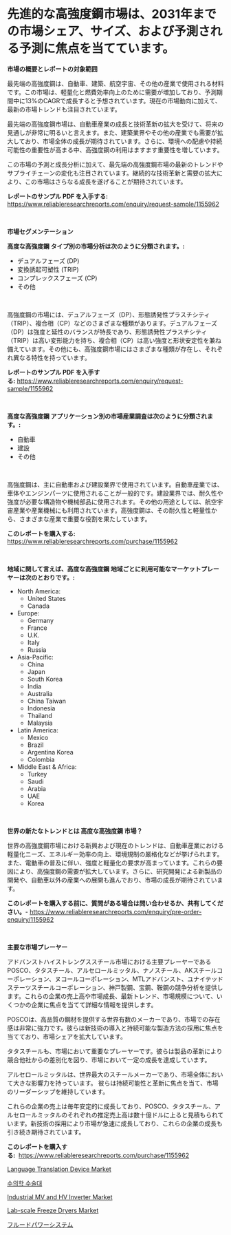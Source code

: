 <p><h1>先進的な高強度鋼市場は、2031年までの市場シェア、サイズ、および予測される予測に焦点を当てています。</h1></p><p><strong>市場の概要とレポートの対象範囲</strong></p>
<p><p>最先端の高強度鋼は、自動車、建築、航空宇宙、その他の産業で使用される材料です。この市場は、軽量化と燃費効率向上のために需要が増加しており、予測期間中に13%のCAGRで成長すると予想されています。現在の市場動向に加えて、最新の市場トレンドも注目されています。</p><p>最先端の高強度鋼市場は、自動車産業の成長と技術革新の拡大を受けて、将来の見通しが非常に明るいと言えます。また、建築業界やその他の産業でも需要が拡大しており、市場全体の成長が期待されています。さらに、環境への配慮や持続可能性の重要性が高まる中、高強度鋼の利用はますます重要性を増しています。</p><p>この市場の予測と成長分析に加えて、最先端の高強度鋼市場の最新のトレンドやサプライチェーンの変化も注目されています。継続的な技術革新と需要の拡大により、この市場はさらなる成長を遂げることが期待されています。</p></p>
<p><strong>レポートのサンプル PDF を入手する:</strong> <a href="https://www.reliableresearchreports.com/enquiry/request-sample/1155962">https://www.reliableresearchreports.com/enquiry/request-sample/1155962</a></p>
<p>&nbsp;</p>
<p><strong>市場セグメンテーション</strong></p>
<p><strong>高度な高強度鋼 タイプ別の市場分析は次のように分類されます。:</strong></p>
<p><ul><li>デュアルフェーズ (DP)</li><li>変換誘起可塑性 (TRIP)</li><li>コンプレックスフェーズ (CP)</li><li>その他</li></ul></p>
<p>&nbsp;</p>
<p><p>高強度鋼の市場には、デュアルフェーズ（DP）、形態誘発性プラスチシティ（TRIP）、複合相（CP）などのさまざまな種類があります。デュアルフェーズ（DP）は強度と延性のバランスが特長であり、形態誘発性プラスチシティ（TRIP）は高い変形能力を持ち、複合相（CP）は高い強度と形状安定性を兼ね備えています。その他にも、高強度鋼市場にはさまざまな種類が存在し、それぞれ異なる特性を持っています。</p></p>
<p><strong>レポートのサンプル PDF を入手する:</strong>&nbsp;<a href="https://www.reliableresearchreports.com/enquiry/request-sample/1155962">https://www.reliableresearchreports.com/enquiry/request-sample/1155962</a></p>
<p>&nbsp;</p>
<p><strong> 高度な高強度鋼 アプリケーション別の市場産業調査は次のように分類されます。:</strong></p>
<p><ul><li>自動車</li><li>建設</li><li>その他</li></ul></p>
<p>&nbsp;</p>
<p><p>高強度鋼は、主に自動車および建設業界で使用されています。自動車産業では、車体やエンジンパーツに使用されることが一般的です。建設業界では、耐久性や強度が必要な構造物や機械部品に使用されます。その他の用途としては、航空宇宙産業や産業機械にも利用されています。高強度鋼は、その耐久性と軽量性から、さまざまな産業で重要な役割を果たしています。</p></p>
<p><strong>このレポートを購入する:</strong>&nbsp; <a href="https://www.reliableresearchreports.com/purchase/1155962">https://www.reliableresearchreports.com/purchase/1155962</a></p>
<p>&nbsp;</p>
<p><strong>地域に関して言えば、高度な高強度鋼 地域ごとに利用可能なマーケットプレーヤーは次のとおりです。:</strong></p>
<p><ul>
    <li>
        North America:
        <ul>
            <li>United States</li>
            <li>Canada</li>
        </ul>
    </li>
    <li>
        Europe:
        <ul>
            <li>Germany</li>
            <li>France</li>
            <li>U.K.</li>
            <li>Italy</li>
            <li>Russia</li>
        </ul>
    </li>
    <li>
        Asia-Pacific:
        <ul>
            <li>China</li>
            <li>Japan</li>
            <li>South Korea</li>
            <li>India</li>
            <li>Australia</li>
            <li>China Taiwan</li>
            <li>Indonesia</li>
            <li>Thailand</li>
            <li>Malaysia</li>
        </ul>
    </li>
    <li>
        Latin America:
        <ul>
            <li>Mexico</li>
            <li>Brazil</li>
            <li>Argentina Korea</li>
            <li>Colombia</li>
        </ul>
    </li>
    <li>
        Middle East & Africa:
        <ul>
            <li>Turkey</li>
            <li>Saudi</li>
            <li>Arabia</li>
            <li>UAE</li>
            <li>Korea</li>
        </ul>
    </li>
    </ul></p>
<p>&nbsp;</p>
<p><strong>世界の新たなトレンドとは 高度な高強度鋼 市場？</strong></p>
<p><p>世界の高強度鋼市場における新興および現在のトレンドは、自動車産業における軽量化ニーズ、エネルギー効率の向上、環境規制の厳格化などが挙げられます。また、電動車の普及に伴い、強度と軽量化の要求が高まっています。これらの要因により、高強度鋼の需要が拡大しています。さらに、研究開発による新製品の開発や、自動車以外の産業への展開も進んでおり、市場の成長が期待されています。</p></p>
<p><strong>このレポートを購入する前に、質問がある場合は問い合わせるか、共有してください。</strong>- <a href="https://www.reliableresearchreports.com/enquiry/pre-order-enquiry/1155962">https://www.reliableresearchreports.com/enquiry/pre-order-enquiry/1155962</a></p>
<p>&nbsp;</p>
<p><strong>主要な市場プレーヤー</strong></p>
<p><p>アドバンストハイストレングススチール市場における主要プレーヤーであるPOSCO、タタスチール、アルセロールミッタル、ナノスチール、AKスチールコーポレーション、ヌコールコーポレーション、MTLアドバンスト、ユナイテッドステーツスチールコーポレーション、神戸製鋼、宝鋼、鞍鋼の競争分析を提供します。これらの企業の売上高や市場成長、最新トレンド、市場規模について、いくつかの企業に焦点を当てて詳細な情報を提供します。</p><p>POSCOは、高品質の鋼材を提供する世界有数のメーカーであり、市場での存在感は非常に強力です。彼らは新技術の導入と持続可能な製造方法の採用に焦点を当てており、市場シェアを拡大しています。</p><p>タタスチールも、市場において重要なプレーヤーです。彼らは製品の革新により競合他社からの差別化を図り、市場において一定の成長を達成しています。</p><p>アルセロールミッタルは、世界最大のスチールメーカーであり、市場全体において大きな影響力を持っています。 彼らは持続可能性と革新に焦点を当て、市場のリーダーシップを維持しています。</p><p>これらの企業の売上は毎年安定的に成長しており、POSCO、タタスチール、アルセロールミッタルのそれぞれの推定売上高は数十億ドルに上ると見積もられています。新技術の採用により市場が急速に成長しており、これらの企業の成長も引き続き期待されています。</p></p>
<p><strong>このレポートを購入する:</strong>&nbsp;&nbsp;<a href="https://www.reliableresearchreports.com/purchase/1155962">https://www.reliableresearchreports.com/purchase/1155962</a></p>
<p><p><a href="https://github.com/CliffMedina6/Market-Research-Report-List-4/blob/main/language-translation-device-market.md">Language Translation Device Market</a></p><p><a href="https://github.com/vsr06p4p49/Market-Research-Report-List-1/blob/main/15953484710.md">수의학 수술대</a></p><p><a href="https://issuu.com/reportprime-2/docs/industrial-mv-and-hv-inverter-market-size-2030.ppt">Industrial MV and HV Inverter Market</a></p><p><a href="https://issuu.com/reportprime-2/docs/lab-scale-freeze-dryers-market-size-2030.pptx">Lab-scale Freeze Dryers Market</a></p><p><a href="https://github.com/mreklxf44233/Market-Research-Report-List-1/blob/main/24896725136.md">フルードパワーシステム</a></p></p>